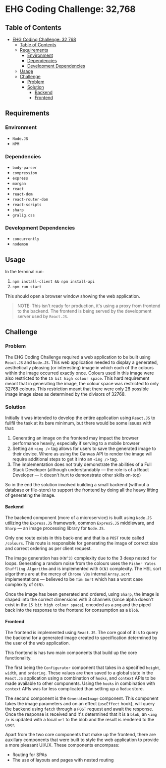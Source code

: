 # EHG Coding Challenge: 32,768

## Table of Contents

- [EHG Coding Challenge: 32,768](#ehg-coding-challenge-32768)
  - [Table of Contents](#table-of-contents)
  - [Requirements](#requirements)
    - [Environment](#environment)
    - [Dependencies](#dependencies)
    - [Development Dependencies](#development-dependencies)
  - [Usage](#usage)
  - [Challenge](#challenge)
    - [Problem](#problem)
    - [Solution](#solution)
      - [Backend](#backend)
      - [Frontend](#frontend)

## Requirements

### Environment

- `Node.JS`
- `NPM`

### Dependencies

- `body-parser`
- `compression`
- `express`
- `morgan`
- `react`
- `react-dom`
- `react-router-dom`
- `react-scripts`
- `sharp`
- `gralig.css`

### Development Dependencies

- `concurrently`
- `nodemon`

## Usage

In the terminal run:

1. `npm install-client && npm install-api`
2. `npm run start`

This should open a browser window showing the web application.

> NOTE: This isn't ready for production, it's using a proxy from frontend to the backend. The frontend is being served by the development server used by `React.JS`.

## Challenge

### Problem

The EHG Coding Challenge required a web application to be built using `React.JS` and `Node.JS`. This web application needed to display a generated, aesthetically pleasing (or interesting) image in which each of the colours within the image occurred exactly once. Colours used in this image were also restricted to the `15 bit high colour space`. This hard requirement meant that in generating the image, the colour space was restricted to only 32768 colours. This restriction meant that there were only 28 possible image image sizes as determined by the divisors of 32768.

### Solution

Initially it was intended to develop the entire application using `React.JS` to fullfil the task at its bare minimum, but there would be some issues with that:

1. Generating an image on the frontend may impact the browser performance heavily, especially if serving to a mobile browser
2. Setting an `<img />` tag allows for users to save the generated image to their device. Where as using the Canvas API to render the image will require additional steps to get it into an `<img />` tag.
3. The implementation does not truly demonstrate the abilities of a Full Stack Developer (although understandably — the role is of a React Developer — it doesn't hurt to demonstrate other skills on-top)

So in the end the solution involved building a small backend (without a database or file-store) to support the frontend by doing all the heavy lifting of generating the image.

#### Backend

The backend component (more of a microservice) is built using `Node.JS` utilizing the `Express.JS` framework, common `ExpresS.JS` middleware, and `Sharp` — an image processing library for `Node.JS`.

Only one route exists in this back-end and that is a `POST` route called `/colours`. This route is responsible for generating the image of correct size and correct ordering as per client request.

The image generation has `O(N^3)` complexity due to the 3 deep nested `for` loops. Generating a random noise from the colours uses the `Fisher Yates Shuffling Algorithm` and is implemented with `O(N)` complexity. The HSL sort algorithms are at the mercy of `Chrome V8s` internal `Array.sort` implementations — believed to be `Tim Sort` which has a worst case complexity of `O(N)`.

Once the image has been generated and ordered, using `Sharp`, the image is shaped into the correct dimensions with 3 channels (since alpha doesn't exist in the `15 bit high colour space`), encoded as a `png` and the piped back into the response to the frontend for consumption as a `blob`.

#### Frontend

The frontend is implemented using `React.JS`. The core goal of it is to query the backend for a generated image created to specification determined by the user of the web application.

This frontend is has two main components that build up the core functionality.

The first being the `Configurator` component that takes in a specified `height`, `width`, and `ordering`. These values are then saved to a global state in the `React.JS` application using a combination of `hooks`, and `context` APIs to be made available to other components. Using the `hooks` in combination with `context` APIs was far less complicated than setting up a `Redux` store.

The second component is the `GeneratedImage` component. This component takes the image parameters and on an effect (`useEffect` hook), will query the backend using `fetch` through a `POST` request and await the response. Once the response is received and it's determined that it is a `blob`, an `<img />` is updated with a local `url` to the blob and the result is rendered to the user.

Apart from the two core components that make up the frontend, there are auxillary components that were built to style the web application to provide a more pleasant UI/UX. These components encompass:

- Routing for SPAs
- The use of layouts and pages with nested routing

